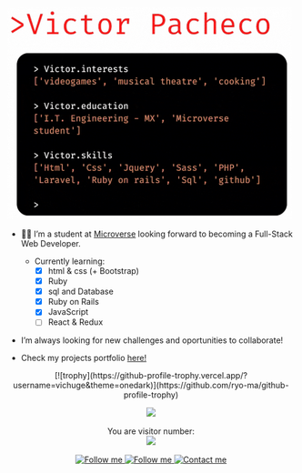 ![](./assets/banner.gif)

- :man_technologist: I’m a student at [Microverse](https://www.microverse.org/) looking forward to becoming a Full-Stack Web Developer.

    - Currently learning:
        - [x] html & css (+ Bootstrap)
        - [x] Ruby
        - [x] sql and Database
        - [x] Ruby on Rails
        - [x] JavaScript
        - [ ] React & Redux

- I’m always looking for new challenges and oportunities to collaborate!
- Check my projects portfolio [here!](https://vichuge.github.io/personal_porfolio/)

<p align="center">
    [![trophy](https://github-profile-trophy.vercel.app/?username=vichuge&theme=onedark)](https://github.com/ryo-ma/github-profile-trophy)
</p>

<p align="center">
  <img src="https://github-readme-stats.vercel.app/api?username=vichuge&show_icons=true&theme=radical" />
</p>

<p align="center"> 
  You are visitor number: <br>
  <img src="https://profile-counter.glitch.me/vichuge/count.svg" />
</p>

<p align="center">
    <a href="https://www.linkedin.com/in/victorpachecoflores/">
        <img alt="Follow me" src="https://img.shields.io/badge/-LinkedIn-%23fd1315?style=for-the-badge&logo=linkedin">
    </a>
    <a href="https://twitter.com/Pachecofloresv">
        <img alt="Follow me" src="https://img.shields.io/twitter/follow/Pachecofloresv?color=%23fd1315&label=%20%20%20Follow%20me&logo=twitter&style=for-the-badge">
    </a>
    <a href="mailto:victor.hugo.pacheco.flores@gmail.com">
        <img alt="Contact me" src="https://img.shields.io/badge/-contact%20me-%23fd1315?style=for-the-badge&logo=Mail.Ru">
    </a>
</p>

<!--![Victor's stats](https://github-readme-stats.vercel.app/api/wakatime?username=vichuge)-->
